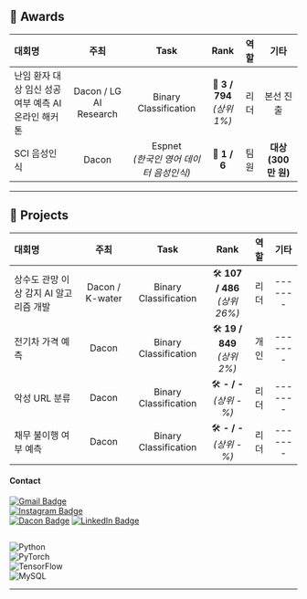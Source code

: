 ## 🏅 Awards

| 대회명 | 주최 | Task | Rank | 역할 | 기타 |
|:--------|:----------------:|:-----------------:|:---------------:|:------:|:---------------:|
| 난임 환자 대상 임신 성공 여부 예측 AI 온라인 해커톤 | Dacon / LG AI Research | Binary Classification | 🏅 **3 / 794** <br> _(상위 1%)_ | 리더 | 본선 진출 |
| SCI 음성인식 | Dacon | Espnet <br> _(한국인 영어 데이터 음성인식)_ | 🏅 **1 / 6** | 팀원 | **대상 (300만 원)** |

---

## 📌 Projects

| 대회명 | 주최 | Task | Rank | 역할 | 기타 |
|:-----------------|:------------------:|:-----------------:|:---------------:|:------:|:---------------:|
| 상수도 관망 이상 감지 AI 알고리즘 개발 | Dacon / K-water | Binary Classification | 🛠  **107 / 486** <br> _(상위 26%)_ | 리더 | ------- |
| 전기차 가격 예측 | Dacon | Binary Classification | 🛠  **19 / 849** <br> _(상위 2%)_ | 개인 | ------- |
| 악성 URL 분류 | Dacon | Binary Classification | 🛠 **- / -** <br> _(상위 -%)_ | 리더 | ------- |
| 채무 불이행 여부 예측 | Dacon | Binary Classification | 🛠 **- / -** <br> _(상위 -%)_ | 리더 | ------- |








#### Contact
[![Gmail Badge](https://img.shields.io/badge/Email-qmdlghfl3%40naver.com-red?style=flat-square&logo=Gmail&logoColor=white)](mailto:qmdlghfl3@naver.com)  
[![Instagram Badge](https://img.shields.io/badge/Instagram-tlawogus__-purple?style=flat-square&logo=Instagram&logoColor=white)](https://www.instagram.com/tlawogus_)  
[![Dacon Badge](https://img.shields.io/badge/Dacon-qmdlghfl2@gmail.com-blue?style=flat-square&logo=Dacon=white)](https://dacon.io/myprofile/516434/competition)
[![LinkedIn Badge](https://img.shields.io/badge/LinkedIn-View%20Profile-blue?style=flat-square&logo=LinkedIn&logoColor=white)](https://www.linkedin.com/in/jaehyeonKR/)






##  
![Python](https://img.shields.io/badge/Python-3776AB?style=for-the-badge&logo=python&logoColor=white)  
![PyTorch](https://img.shields.io/badge/PyTorch-EE4C2C?style=for-the-badge&logo=pytorch&logoColor=white)  
![TensorFlow](https://img.shields.io/badge/TensorFlow-FF6F00?style=for-the-badge&logo=tensorflow&logoColor=white)  
![MySQL](https://img.shields.io/badge/MySQL-4479A1?style=for-the-badge&logo=mysql&logoColor=white)  

              
---

